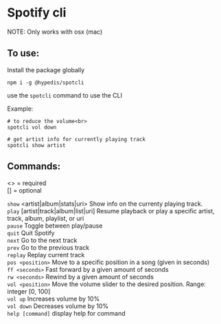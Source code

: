 # Spotify cli

NOTE: Only works with osx (mac)<br>

## To use:

Install the package globally<br>

```
npm i -g @hypedis/spotcli
```

use the `spotcli` command to use the CLI <br>

Example:<br>

```
# to reduce the volume<br>
spotcli vol down

# get artist info for currently playing track
spotcli show artist
```

## Commands:

\<\> = required<br>
[] = optional<br>

`show` \<artist|album|stats|uri\> Show info on the currenty playing track.<br>
`play` [artist|track|album|list|uri] Resume playback or play a specific artist, track, album, playlist, or uri<br>
`pause` Toggle between play/pause<br>
`quit` Quit Spotify<br>
`next` Go to the next track<br>
`prev` Go to the previous track<br>
`replay` Replay current track<br>
`pos <position>` Move to a specific position in a song (given in seconds)<br>
`ff <seconds>` Fast forward by a given amount of seconds<br>
`rw <seconds>` Rewind by a given amount of seconds<br>
`vol <position>` Move the volume slider to the desired position. Range: integer [0, 100]<br>
`vol up` Increases volume by 10%<br>
`vol down` Decreases volume by 10%<br>
`help [command]` display help for command<br>
